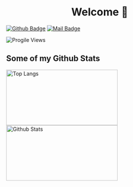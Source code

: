 <h1 align="center"> Welcome 👋 </h1>

[![Github Badge](https://img.shields.io/badge/-aaaaaaaalesha-grey?style=flat&logo=github&logoColor=white&link=https://github.com/aaaaaaaalesha/)](https://www.github.com/aaaaaaaalesha/) 
[![Mail Badge](https://img.shields.io/badge/-alexandrov–iu8@mail.ru-c14438?style=flat&logo=Gmail&logoColor=white&link=mailto:alexandrov-iu8@mail.ru)](mailto:alexandrov-iu8@mail.ru) 
 
![Progile Views](https://komarev.com/ghpvc/?username=aaaaaaaalesha)

## Some of my Github Stats
<p>
  <img src="https://github-readme-stats.vercel.app/api/top-langs/?username=aaaaaaaalesha&layout=compact" alt="Top Langs" height="150" width="300" />
  <img src="https://github-readme-stats.vercel.app/api?username=aaaaaaaalesha&show_icons=true&include_all_commits=true" alt="Github Stats" height="150" width="300" >
</p>
